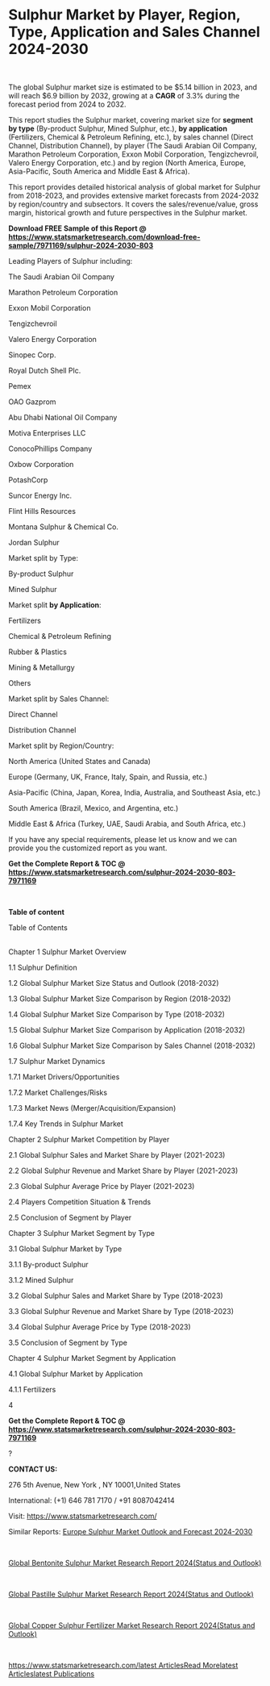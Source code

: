 <h1>Sulphur Market by Player, Region, Type, Application and Sales Channel 2024-2030</h1><br/><p>The global Sulphur market size is estimated to be $5.14 billion in 2023, and will reach $6.9 billion by 2032, growing at a <strong>CAGR</strong> of 3.3% during the forecast period from 2024 to 2032.</p>
 
 
 
 <p>This report studies the Sulphur market, covering market size for <strong>segment by type</strong> (By-product Sulphur, Mined Sulphur, etc.), <strong>by application</strong> (Fertilizers, Chemical & Petroleum Refining, etc.), by sales channel (Direct Channel, Distribution Channel), by player (The Saudi Arabian Oil Company, Marathon Petroleum Corporation, Exxon Mobil Corporation, Tengizchevroil, Valero Energy Corporation, etc.) and by region (North America, Europe, Asia-Pacific, South America and Middle East & Africa).</p>
 
 
 
 <p>This report provides detailed historical analysis of global market for Sulphur from 2018-2023, and provides extensive market forecasts from 2024-2032 by region/country and subsectors. It covers the sales/revenue/value, gross margin, historical growth and future perspectives in the Sulphur market.</p>
 
 
 
 <p><strong>Download FREE Sample of this Report @ <a href="https://www.statsmarketresearch.com/download-free-sample/7971169/sulphur-2024-2030-803">https://www.statsmarketresearch.com/download-free-sample/7971169/sulphur-2024-2030-803</a></strong></p>
 
 
 
 <p>Leading Players of Sulphur including:</p>
 
 
 
 <p>The Saudi Arabian Oil Company</p>
 
 
 
 <p>Marathon Petroleum Corporation</p>
 
 
 
 <p>Exxon Mobil Corporation</p>
 
 
 
 <p>Tengizchevroil</p>
 
 
 
 <p>Valero Energy Corporation</p>
 
 
 
 <p>Sinopec Corp.</p>
 
 
 
 <p>Royal Dutch Shell Plc.</p>
 
 
 
 <p>Pemex</p>
 
 
 
 <p>OAO Gazprom</p>
 
 
 
 <p>Abu Dhabi National Oil Company</p>
 
 
 
 <p>Motiva Enterprises LLC</p>
 
 
 
 <p>ConocoPhillips Company</p>
 
 
 
 <p>Oxbow Corporation</p>
 
 
 
 <p>PotashCorp</p>
 
 
 
 <p>Suncor Energy Inc.</p>
 
 
 
 <p>Flint Hills Resources</p>
 
 
 
 <p>Montana Sulphur & Chemical Co.</p>
 
 
 
 <p>Jordan Sulphur</p>
 
 
 
 <p>Market split by Type:</p>
 
 
 
 <p>By-product Sulphur</p>
 
 
 
 <p>Mined Sulphur</p>
 
 
 
 <p>Market split <strong>by Application</strong>:</p>
 
 
 
 <p>Fertilizers</p>
 
 
 
 <p>Chemical & Petroleum Refining</p>
 
 
 
 <p>Rubber & Plastics</p>
 
 
 
 <p>Mining & Metallurgy</p>
 
 
 
 <p>Others</p>
 
 
 
 <p>Market split by Sales Channel:</p>
 
 
 
 <p>Direct Channel</p>
 
 
 
 <p>Distribution Channel</p>
 
 
 
 <p>Market split by Region/Country:</p>
 
 
 
 <p>North America (United States and Canada)</p>
 
 
 
 <p>Europe (Germany, UK, France, Italy, Spain, and Russia, etc.)</p>
 
 
 
 <p>Asia-Pacific (China, Japan, Korea, India, Australia, and Southeast Asia, etc.)</p>
 
 
 
 <p>South America (Brazil, Mexico, and Argentina, etc.)</p>
 
 
 
 <p>Middle East & Africa (Turkey, UAE, Saudi Arabia, and South Africa, etc.)</p>
 
 
 
 <p>If you have any special requirements, please let us know and we can provide you the customized report as you want.</p>
 
 
 
 <div><b>Get the Complete Report & TOC @ <a href="https://www.statsmarketresearch.com/sulphur-2024-2030-803-7971169">https://www.statsmarketresearch.com/sulphur-2024-2030-803-7971169</a></b></div>
 
 
 
 <p><br />
 
 <b>Table of content</b></p>
 
 
 
 <p>Table of Contents<br />
 
 <br />
 
 Chapter 1 Sulphur Market Overview<br />
 
 1.1 Sulphur Definition<br />
 
 1.2 Global Sulphur Market Size Status and Outlook (2018-2032)<br />
 
 1.3 Global Sulphur Market Size Comparison by Region (2018-2032)<br />
 
 1.4 Global Sulphur Market Size Comparison by Type (2018-2032)<br />
 
 1.5 Global Sulphur Market Size Comparison by Application (2018-2032)<br />
 
 1.6 Global Sulphur Market Size Comparison by Sales Channel (2018-2032)<br />
 
 1.7 Sulphur Market Dynamics<br />
 
 1.7.1 Market Drivers/Opportunities<br />
 
 1.7.2 Market Challenges/Risks<br />
 
 1.7.3 Market News (Merger/Acquisition/Expansion)<br />
 
 1.7.4 Key Trends in Sulphur Market<br />
 
 Chapter 2 Sulphur Market Competition by Player<br />
 
 2.1 Global Sulphur Sales and Market Share by Player (2021-2023)<br />
 
 2.2 Global Sulphur Revenue and Market Share by Player (2021-2023)<br />
 
 2.3 Global Sulphur Average Price by Player (2021-2023)<br />
 
 2.4 Players Competition Situation & Trends<br />
 
 2.5 Conclusion of Segment by Player<br />
 
 Chapter 3 Sulphur Market Segment by Type<br />
 
 3.1 Global Sulphur Market by Type<br />
 
 3.1.1 By-product Sulphur<br />
 
 3.1.2 Mined Sulphur<br />
 
 3.2 Global Sulphur Sales and Market Share by Type (2018-2023)<br />
 
 3.3 Global Sulphur Revenue and Market Share by Type (2018-2023)<br />
 
 3.4 Global Sulphur Average Price by Type (2018-2023)<br />
 
 3.5 Conclusion of Segment by Type<br />
 
 Chapter 4 Sulphur Market Segment by Application<br />
 
 4.1 Global Sulphur Market by Application<br />
 
 4.1.1 Fertilizers<br />
 
 4</p>
 
 
 
 <div><b>Get the Complete Report & TOC @ <a href="https://www.statsmarketresearch.com/sulphur-2024-2030-803-7971169">https://www.statsmarketresearch.com/sulphur-2024-2030-803-7971169</a></b></div>
 
 
 
 <p>? </p>
 
 
 
 <p><b>CONTACT US:</b><br />
 
 276 5th Avenue, New York , NY 10001,United States<br />
 
 International: (+1) 646 781 7170 / +91 8087042414<br />
 
 Visit: <a href="https://www.statsmarketresearch.com/">https://www.statsmarketresearch.com/</a><br />
 
 Similar Reports: <a href="https://www.statsmarketresearch.com/sulphur-2024-2030-803-7971169">Europe Sulphur Market Outlook and Forecast 2024-2030</a><br />
 
 <br />
 
 <a href="https://www.statsmarketresearch.com/sulphur-2024-2030-803-7971169">Global Bentonite Sulphur Market Research Report 2024(Status and Outlook)</a><br />
 
 <br />
 
 <a href="https://www.statsmarketresearch.com/sulphur-2024-2030-803-7971169">Global Pastille Sulphur Market Research Report 2024(Status and Outlook)</a><br />
 
 <br />
 
 <a href="https://www.statsmarketresearch.com/sulphur-2024-2030-803-7971169">Global Copper Sulphur Fertilizer Market Research Report 2024(Status and Outlook)</a><br />
 
 <br />
 
 <a href="https://gyeongbokgung.com">https://www.statsmarketresearch.com/</a><a href="https://hallyeomaritime.com">latest Articles</a><a href="https://jingwansa.com">Read More</a><a href="https://nguoiviet.jp/">latest Articles</a><a href="https://www.intelmarketresearch.com/">latest Publications</a></p>